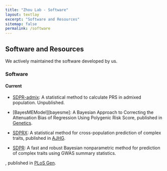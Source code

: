 ```yaml
---
title: "Zhou Lab - Software"
layout: textlay
excerpt: "Software and Resources"
sitemap: false
permalink: /software
---
```


## Software and Resources

We actively maintained the software developed by us. 

### Software

#### Current

* [SDPR-admix][sdpr-admix]: A statistical method to calculate PRS in admixed population. Unpublished.

* [BayesMEModel][bayesme]: A Bayesian Approach to Correcting the Attenuation Bias of Regression Using Polygenic Risk Score, published in [Genetics][pub-bayesme].

* [SDPRX][sdprx]: A statistical method for cross-population prediction of complex traits, published in [AJHG][pub-sdprx]. 

* [SDPR][sdpr]: A fast and robust Bayesian nonparametric method for prediction of complex traits using GWAS summary statistics.

, published in [PLoS Gen][pub-sdpr].

[sdpr-admix]: https://github.com/eldronzhou/SDPR_admix
[SDPRX]: https://github.com/eldronzhou/SDPRX
[SDPR]: https://github.com/eldronzhou/SDPR

[pub-bayesme]: https://academic.oup.com/genetics/advance-article-abstract/doi/10.1093/genetics/iyaf018/7994627
[pub-sdprx]: https://pmc.ncbi.nlm.nih.gov/articles/PMC9892700/ 
[pub-sdpr]: https://pmc.ncbi.nlm.nih.gov/articles/PMC8341714/  

